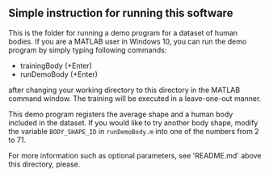 ## Simple instruction for running this software

This is the folder for running a demo program for a dataset of human bodies. If you are
a MATLAB user in Windows 10, you can run the demo program by simply typing following commands:

- trainingBody (+Enter)
- runDemoBody  (+Enter)

after changing your working directory to this directory in the MATLAB command window.
The training will be executed in a leave-one-out manner.

This demo program registers the average shape and a human body included in the dataset.
If you would like to try another body shape, modify the variable `BODY_SHAPE_ID` in
`runDemoBody.m` into one of the numbers from 2 to 71.

For more information such as optional parameters, see 'README.md' above this directory,
please.
